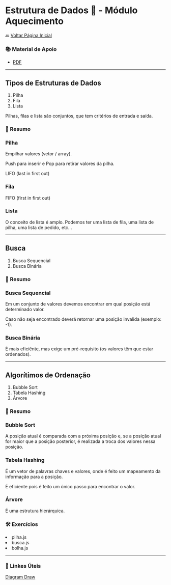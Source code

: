 # Estrutura de Dados 🔋​ - Módulo Aquecimento

🔙 [Voltar Página Inicial](https://github.com/brseghese/vtex-hiring-coders-3)

<h3>📚 Material de Apoio</h3>

- [PDF](https://drive.google.com/file/d/1kJiAVtpu2YKEJMPt7mAcbg7xjorleAMg/view)

---

## Tipos de Estruturas de Dados

<ol>
<li>Pilha</li>
<li>Fila</li>
<li>Lista</li>
</ol>

Pilhas, filas e lista são conjuntos, que tem critérios de entrada e saída.

### 📝​ Resumo

### Pilha

Empilhar valores (vetor / array).

Push para inserir e Pop para retirar valores da pilha.

LIFO (last in first out)

### Fila

FIFO (first in first out)

### Lista

O conceito de lista é amplo. Podemos ter uma lista de fila, uma lista de pilha, uma lista de pedido, etc...

---

## Busca

<ol>
<li>Busca Sequencial</li>
<li>Busca Binária</li>
</ol>

### 📝​ Resumo

### Busca Sequencial

Em um conjunto de valores devemos encontrar em qual posição está determinado valor.

Caso não seja encontrado deverá retornar uma posição invalida (exemplo: -1).

### Busca Binária

É mais eficiênte, mas exige um pré-requisito (os valores têm que estar ordenados).

---

## Algorítimos de Ordenação

<ol>
<li>Bubble Sort</li>
<li>Tabela Hashing</li>
<li>Árvore</li>
</ol>

### 📝​ Resumo

### Bubble Sort

A posição atual é comparada com a próxima posição e, se a posição atual for maior que a posição posterior, é realizada a troca dos valores nessa posição.

### Tabela Hashing

É um vetor de palavras chaves e valores, onde é feito um mapeamento da informação para a posição.

É eficiente pois é feito um único passo para encontrar o valor.

### Árvore

É uma estrutura hierárquica.

### 🛠️​ Exercícios

<li>pilha.js</li>
<li>busca.js</li>
<li>bolha.js</li>

---

### 🔗​ Linkes Úteis

[Diagram Draw](https://app.diagrams.net/) <br>
